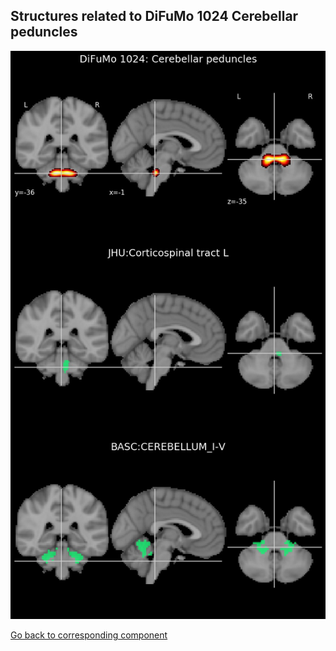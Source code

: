 


## Structures related to DiFuMo 1024 Cerebellar peduncles

![491](491.jpg "Structures related to DiFuMo 1024 Cerebellar peduncles")

[Go back to corresponding component](https://parietal-inria.github.io/DiFuMo/1024/html/491.html)